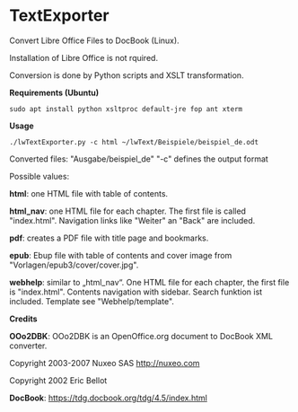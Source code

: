 # TextExporter
Convert Libre Office Files to DocBook (Linux).

Installation of Libre Office is not rquired. 

Conversion is done by Python scripts and XSLT transformation.

**Requirements (Ubuntu)**

`sudo apt install python xsltproc default-jre fop ant xterm`

**Usage**

`./lwTextExporter.py -c html ~/lwText/Beispiele/beispiel_de.odt`

Converted files: "Ausgabe/beispiel_de"
"-c" defines the output format

Possible values:

**html**: one HTML file with table of contents.

**html_nav**: one HTML file for each chapter. The first file is called "index.html". Navigation links like "Weiter" an "Back" are included.

**pdf**: creates a PDF file with title page and bookmarks.

**epub**: Ebup file with table of contents and cover image from "Vorlagen/epub3/cover/cover.jpg".

**webhelp**: similar to „html_nav“. One HTML file for each chapter, the first file is "index.html". Contents navigation with sidebar. Search funktion ist included. Template see "Webhelp/template".

**Credits**

**OOo2DBK**: OOo2DBK is an OpenOffice.org document to DocBook XML converter.

Copyright 2003-2007 Nuxeo SAS <http://nuxeo.com>

Copyright 2002 Eric Bellot

**DocBook**: https://tdg.docbook.org/tdg/4.5/index.html

